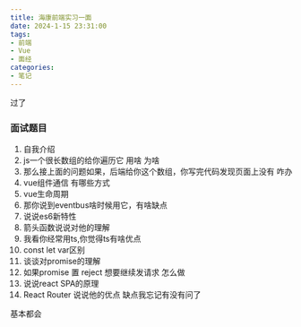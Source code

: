 ```yaml
---
title: 海康前端实习一面
date: 2024-1-15 23:31:00
tags:
- 前端
- Vue
- 面经
categories: 
- 笔记
---
```


过了

<!-- more -->

### 面试题目

1. 自我介绍
2. js一个很长数组的给你遍历它 用啥 为啥
3. 那么接上面的问题如果，后端给你这个数组，你写完代码发现页面上没有 咋办 
4. vue组件通信 有哪些方式
5. vue生命周期
6. 那你说到eventbus啥时候用它，有啥缺点
7. 说说es6新特性
8. 箭头函数说说对他的理解
9. 我看你经常用ts,你觉得ts有啥优点
10. const let var区别
11. 谈谈对promise的理解
12. 如果promise 置 reject 想要继续发请求 怎么做
13. 说说react SPA的原理
14. React Router 说说他的优点 缺点我忘记有没有问了

基本都会
